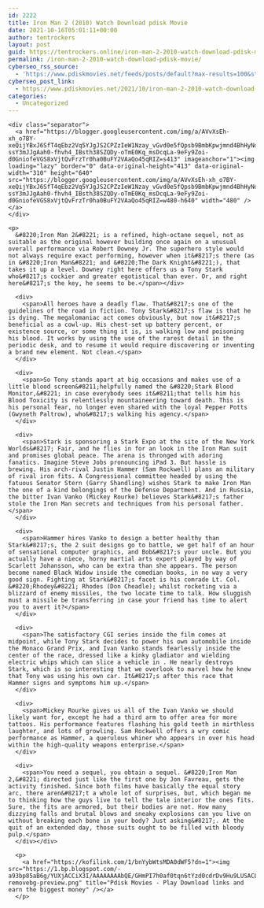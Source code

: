 ```yaml
---
id: 2222
title: Iron Man 2 (2010) Watch Download pdisk Movie
date: 2021-10-16T05:01:11+00:00
author: tentrockers
layout: post
guid: https://tentrockers.online/iron-man-2-2010-watch-download-pdisk-movie/
permalink: /iron-man-2-2010-watch-download-pdisk-movie/
cyberseo_rss_source:
  - 'https://www.pdiskmovies.net/feeds/posts/default?max-results=100&start-index=1'
cyberseo_post_link:
  - https://www.pdiskmovies.net/2021/10/iron-man-2-2010-watch-download-pdisk.html
categories:
  - Uncategorized
---
```

<div>
  <div>
    <span></p> 
    
    <div class="separator">
      <a href="https://blogger.googleusercontent.com/img/a/AVvXsEh-xh_o7BY-xeQijYBxJ6SfT4qEbz2Vq5YJgJS2CPZzIeW1Nzay_vGvd0e5fQpsb9BmbKpwjmnd4BhHyNdkE_D-ssY3mJJgAah0-fhvh4_IBsth38SZQDy-oTmE0Kq_msDcqLa-9eFy9Zoi-d0GniofeVGS8xVjtQvFrzTr0ha0BuFY2VAaQo45qRIZ=s413" imageanchor="1"><img loading="lazy" border="0" data-original-height="413" data-original-width="310" height="640" src="https://blogger.googleusercontent.com/img/a/AVvXsEh-xh_o7BY-xeQijYBxJ6SfT4qEbz2Vq5YJgJS2CPZzIeW1Nzay_vGvd0e5fQpsb9BmbKpwjmnd4BhHyNdkE_D-ssY3mJJgAah0-fhvh4_IBsth38SZQDy-oTmE0Kq_msDcqLa-9eFy9Zoi-d0GniofeVGS8xVjtQvFrzTr0ha0BuFY2VAaQo45qRIZ=w480-h640" width="480" /></a>
    </div>
    
    <p>
      &#8220;Iron Man 2&#8221; is a refined, high-octane sequel, not as suitable as the original however building once again on a unusual overall performance via Robert Downey Jr. The superhero style would not always require exact performing, however when it&#8217;s there (as in &#8220;Iron Man&#8221; and &#8220;The Dark Knight&#8221;), that takes it up a level. Downey right here offers us a Tony Stark who&#8217;s cockier and greater egotistical than ever. Or, and right here&#8217;s the key, he seems to be.</span></div> 
      
      <div>
        <span>All heroes have a deadly flaw. That&#8217;s one of the guidelines of the road in fiction. Tony Stark&#8217;s flaw is that he is dying. The megalomaniac act comes obviously, but now it&#8217;s beneficial as a cowl-up. His chest-set up battery percent, or existence source, or some thing it is, is walking low and poisoning his blood. It works by using the use of the rarest detail in the periodic desk, and to resume it would require discovering or inventing a brand new element. Not clean.</span>
      </div>
      
      <div>
        <span>So Tony stands apart at big occasions and makes use of a little blood screen&#8211;helpfully named the &#8220;Stark Blood Monitor,&#8221; in case everybody sees it&#8211;that tells him his Blood Toxicity is relentlessly mountaineering toward death. This is his personal fear, no longer even shared with the loyal Pepper Potts (Gwyneth Paltrow), who&#8217;s walking his agency.</span>
      </div>
      
      <div>
        <span>Stark is sponsoring a Stark Expo at the site of the New York Worlds&#8217; Fair, and he flies in for an look in the Iron Man suit and promises global peace. The arena is thronged with adoring fanatics. Imagine Steve Jobs pronouncing iPad 3. But hassle is brewing. His arch-rival Justin Hammer (Sam Rockwell) plans an military of rival iron fits. A Congressional committee headed by using the fatuous Senator Stern (Garry Shandling) wishes Stark to make Iron Man the one of a kind belongings of the Defense Department. And in Russia, the bitter Ivan Vanko (Mickey Rourke) believes Stark&#8217;s father stole the Iron Man secrets and techniques from his personal father.</span>
      </div>
      
      <div>
        <span>Hammer hires Vanko to design a better healthy than Stark&#8217;s, the 2 suit designs go to battle, we get half of an hour of sensational computer graphics, and Bob&#8217;s your uncle. But you actually have a niece, horny martial arts expert played by way of Scarlett Johansson, who can be extra than she appears. The person become named Black Widow inside the comedian books, in no way a very good sign. Fighting at Stark&#8217;s facet is his comrade Lt. Col. &#8220;Rhodey&#8221; Rhodes (Don Cheadle); whilst rocketing via a blizzard of enemy missiles, the two locate time to talk. How sluggish must a missile be transferring in case your friend has time to alert you to avert it?</span>
      </div>
      
      <div>
        <span>The satisfactory CGI series inside the film comes at midpoint, while Tony Stark decides to power his own automobile inside the Monaco Grand Prix, and Ivan Vanko stands fearlessly inside the center of the race, dressed like a kinky gladiator and wielding electric whips which can slice a vehicle in . He nearly destroys Stark, which is so interesting that we overlook to marvel how he knew that Tony was using his own car. It&#8217;s after this race that Hammer signs and symptoms him up.</span>
      </div>
      
      <div>
        <span>Mickey Rourke gives us all of the Ivan Vanko we should likely want for, except he had a third arm to offer area for more tattoos. His performance features flashing his gold teeth in mirthless laughter, and lots of growling. Sam Rockwell offers a wry comic performance as Hammer, a querulous whiner who appears in over his head within the high-quality weapons enterprise.</span>
      </div>
      
      <div>
        <span>You need a sequel, you obtain a sequel. &#8220;Iron Man 2,&#8221; directed just like the first one by Jon Favreau, gets the activity finished. Since both films have basically the equal story arc, there aren&#8217;t a whole lot of surprises, but, which began me to thinking how the guys live to tell the tale interior the ones fits. Sure, the fits are armored, but their bodies are not. How many dizzying falls and brutal blows and sneaky explosions can you live on without breaking each bone in your body? Just asking&#8217;. At the quit of an extended day, those suits ought to be filled with bloody pulp.</span>
      </div></div> 
      
      <p>
        <a href="https://kofilink.com/1/bnYybWtsMDA0dWF5?dn=1"><img src="https://1.bp.blogspot.com/-a93bp85aB6g/YUXjACCiX3I/AAAAAAAAbQE/GHmPI7h0af0tqn6tYzd0cdrDv9Hu9LUSACLcBGAsYHQ/s16000/Play_it_New-removebg-preview.png" title="Pdisk Movies - Play Download links and earn the biggest money" /></a>
      </p>